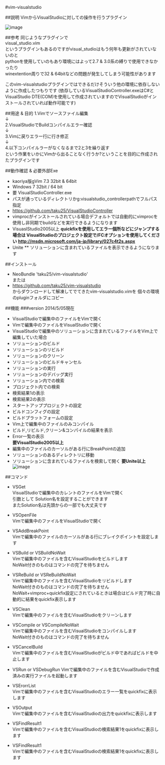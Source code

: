 #vim-visualstudio  

##説明
VimからVisualStudioに対しての操作を行うプラグイン

![image](https://dl.dropboxusercontent.com/u/45602523/vim-visualstudio.gif)

##参考
同じようなプラグインで  
visual_studio.vim  
というプラグインもあるのですがvisual_studioはもう何年も更新がされていないのと  
pythonを使用していのもあり環境にはよって2.7 & 3.0系の縛りで使用できなかったり  
winextention周りで32 & 64bitなどの問題が発生してしまう可能性があります  
    
このvim-visualstudioプラグインではできるだけそういう他の環境に依存しないように作成したつもりです
(依存しているVisualStudioController.exeはC#とVisualStudio DTE(COM)を使用して作成されていますのでVisualStudioがインストールされていれば動作可能です)

##用途 & 目的
1.Vimでソースファイル編集  
↓  
2.VisualStudioでBuildコンパイルエラー確認  
↓  
3.Vimに戻りエラー行に行き修正  
↓  
4.以下コンパイルラーがなくなるまで2と3を繰り返す  
という作業をいかにVimから出ることなく行うか?ということを目的に作成されたプラグインです  

##動作確認 & 必要外部Exe
* kaoriya版gVim  7.3 32bit & 64bit 
* Windows 7 32bit / 64 bit
* 要 VisualStudioController.exe
 * パスが通っているディレクトリかg:visualstudio_controllerpathでフルパス指定  
 * https://github.com/taku25/VisualStudioController  
* vimprocがインストールされている場合デフォルトでは自動的にvimprocを使用し非同期でbuildなどを実行できるようになります
* VisuaslStudio2005以上
 **quickfixを使用してエラー個所などにジャンプする場合は VisualStudioのプロジェクト設定で/FCオプションを使用してください**
 **http://msdn.microsoft.com/ja-jp/library/027c4t2s.aspx**
* Unite
 ** ソリューションに含まれているファイルを表示できるようになります



##インストール
* NeoBundle 'taku25/vim-visualstudio'  
または  
* https://github.com/taku25/vim-visualstudio  
からダウンロードして解凍してでてきたvim-visualstudio.vimを
個々の環境のpluginフォルダにコピー

##機能
###version 2014/5/05現在
* VisualStudioで編集中のファイルをVimで開く
* Vimで編集中のファイルをVisualStudioで開く
* VisualStudioで編集中のソリューションに含まれているファイルをVim上で編集していた場合
 * ソリューションのビルド
 * ソリューションのリビルド
 * ソリューションのクリーン
 * ソリューションのビルドキャンセル
 * ソリューションの実行
 * ソリューションのデバッグ実行
 * ソリューション内での検索
 * プロジェクト内での検索
 * 検索結果1の表示
 * 検索結果2の表示
 * スタートアッププロジェクトの設定
 * ビルドコンフィグの設定
 * ビルドプラットフォームの設定
 * Vim上で編集中のファイルのみコンパイル
 * ビルド,リビルド,クリーン&コンパイルの結果を表示
 * Error一覧の表示  
   **要VisualStudio2005以上**
 * 編集中のファイルのカーソルがある行にBreakPointの追加
 * ソリューションのあるディレクトリに移動 
 * ソリューションに含まれているファイルを検索して開く
  **要Unite以上**
  ![image](https://dl.dropboxusercontent.com/u/45602523/vim-visualstudio.gif)


##コマンド
* VSGet  
VisualStudioで編集中のカレントのファイルをVimで開く  
  引数として Solution名を設定することができます  
  またSolution名は先頭からの一部でも大丈夫です  

* VSOpenFile  
Vimで編集中のファイルをVisualStudioで開く

* VSAddBreakPoint  
Vimで編集中のファイルのカーソルがある行にブレイクポイントを設定します  

* VSBuild or VSBuildNoWait  
Vimで編集中のファイルを含むVisualStudioをビルドします  
NoWait付きのものはコマンドの完了を待ちません

* VSReBuild or VSReBuildNoWait  
Vimで編集中のファイルを含むVisualStudioをリビルドします  
NoWait付きのものはコマンドの完了を待ちません
NoWait+vimproc+quickfix設定にされているときは場合はビルド完了時に自動的に結果をquickfix表示します

* VSClean  
Vimで編集中のファイルを含むVisualStudioをクリーンします  

* VSCompile or VSCompileNoWait  
Vimで編集中のファイルを含むVisualStudioをコンパイルします  
NoWait付きのものはコマンドの完了を待ちません

* VSCancelBuild  
Vimで編集中のファイルを含むVisualStudioがビルド中であればビルドを中止します

* VSRun  or VSDebugRun
Vimで編集中のファイルを含むVisualStudioで作成済みの実行ファイルを起動します

* VSErorrList  
Vimで編集中のファイルを含むVisualStudioのエラー一覧をquickfixに表示します

* VSOutput  
Vimで編集中のファイルを含むVisualStudioの出力をquickfixに表示します

* VSFindResult1  
Vimで編集中のファイルを含むVisualStudioの検索結果1をquickfixに表示します

* VSFindResult1  
Vimで編集中のファイルを含むVisualStudioの検索結果1をquickfixに表示します

